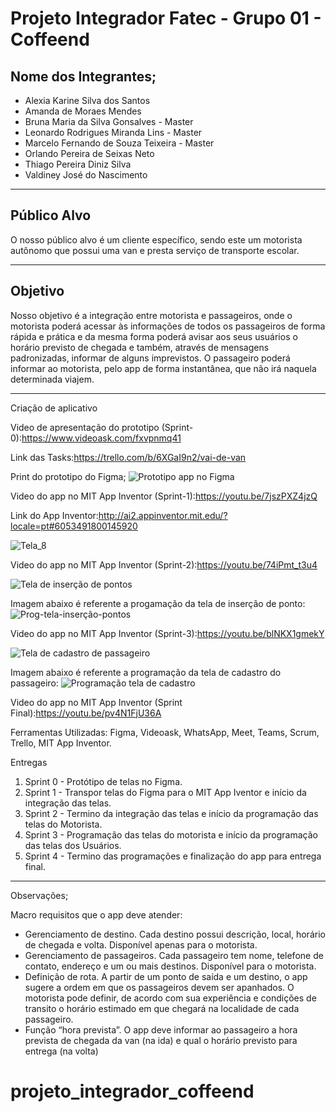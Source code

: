 # __Projeto Integrador Fatec - Grupo 01 - Coffeend__

## __Nome dos Integrantes;__

* Alexia Karine Silva dos Santos
* Amanda de Moraes Mendes
* Bruna Maria da Silva Gonsalves - Master
* Leonardo Rodrigues Miranda Lins - Master
* Marcelo Fernando de Souza Teixeira - Master
* Orlando Pereira de Seixas Neto
* Thiago Pereira Diniz Silva
* Valdiney José do Nascimento
***

## __Público Alvo__

O nosso público alvo é um cliente específico, sendo este um motorista autônomo que possui uma van e presta serviço de transporte escolar.
***
## **Objetivo**

Nosso objetivo é a integração entre motorista e passageiros, onde o motorista poderá acessar às informações de todos os passageiros de forma rápida e prática e da mesma forma poderá avisar aos seus usuários o horário previsto de chegada e também, através de mensagens padronizadas, informar de alguns imprevistos. O passageiro poderá informar ao motorista, pelo app de forma instantânea, que não irá naquela determinada viajem.

***
Criação de aplicativo

Video de apresentação do prototipo (Sprint-0):<https://www.videoask.com/fxvpnmq41>

Link das Tasks:<https://trello.com/b/6XGaI9n2/vai-de-van>

Print do prototipo do Figma;
![Prototipo app no Figma](https://user-images.githubusercontent.com/71536881/95781833-fc2e6180-0ca4-11eb-909f-2e9ef1f99272.jpg)

Video do app no MIT App Inventor (Sprint-1):<https://youtu.be/7jszPXZ4jzQ>

Link do App Inventor:<http://ai2.appinventor.mit.edu/?locale=pt#6053491800145920>

![Tela_8 ](https://user-images.githubusercontent.com/71536881/96394287-f00c3d80-1197-11eb-9541-7e167fc6474d.jpg)

Video do app no MIT App Inventor (Sprint-2):<https://youtu.be/74iPmt_t3u4>

![Tela de inserção de pontos](https://user-images.githubusercontent.com/71536881/98490674-f9298100-2210-11eb-9224-4c2d6778543c.jpg)

Imagem abaixo é referente a progamação da tela de inserção de ponto:
![Prog-tela-inserção-pontos](https://user-images.githubusercontent.com/71536881/98490179-7b18aa80-220f-11eb-95a6-92f7b8622c21.jpg)

Video do app no MIT App Inventor (Sprint-3):<https://youtu.be/blNKX1gmekY>

![Tela de cadastro de passageiro](https://user-images.githubusercontent.com/71536881/100817137-45d63580-3426-11eb-9160-eb6f7f2e8526.jpg)

Imagem abaixo é referente a programação da tela de cadastro do passageiro:
![Programação tela de cadastro](https://user-images.githubusercontent.com/71536881/100814046-91391580-341f-11eb-8379-27a116cb8bae.png)

Video do app no MIT App Inventor (Sprint Final):<https://youtu.be/pv4N1FjU36A>

Ferramentas Utilizadas:
Figma, Videoask, WhatsApp, Meet, Teams, Scrum, Trello, MIT App Inventor.


Entregas

1. Sprint 0 - Protótipo de telas no Figma.
2. Sprint 1 - Transpor telas do Figma para o MIT App Iventor e início da integração das telas.
3. Sprint 2 - Termino da integração das telas e início da programação das telas do Motorista. 
4. Sprint 3 - Programação das telas do motorista e início da programação das telas dos Usuários.
5. Sprint 4 - Termino das programações e finalização do app para entrega final.

***

Observações;

Macro requisitos que o app deve atender:

* Gerenciamento de destino. Cada destino possui descrição, local, horário de chegada e volta. Disponível apenas para o motorista.
* Gerenciamento de passageiros. Cada passageiro tem nome, telefone de contato, endereço e um ou mais destinos. Disponível para o motorista.
* Definição de rota. A partir de um ponto de saída e um destino, o app sugere a ordem em que os passageiros devem ser apanhados. O motorista pode definir, de acordo com sua experiência e condições de transito o horário estimado em que chegará na localidade de cada passageiro.
* Função “hora prevista”. O app deve informar ao passageiro a hora prevista de chegada da van (na ida) e qual o horário previsto para entrega (na volta)

# projeto_integrador_coffeend
